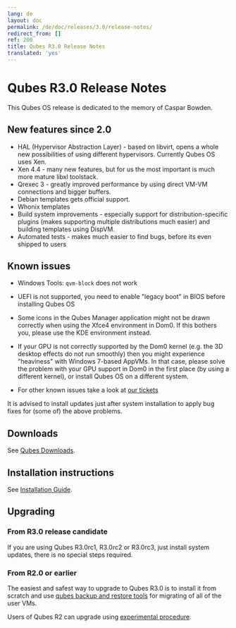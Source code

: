 ```yaml
---
lang: de
layout: doc
permalink: /de/doc/releases/3.0/release-notes/
redirect_from: []
ref: 200
title: Qubes R3.0 Release Notes
translated: 'yes'
---
```


Qubes R3.0 Release Notes
========================

This Qubes OS release is dedicated to the memory of Caspar Bowden.

New features since 2.0
----------------------

* HAL (Hypervisor Abstraction Layer) - based on libvirt, opens a whole new
  possibilities of using different hypervisors. Currently Qubes OS uses Xen.
* Xen 4.4 - many new features, but for us the most important is much more
  mature libxl toolstack.
* Qrexec 3 - greatly improved performance by using direct VM-VM connections and
  bigger buffers.
* Debian templates gets official support.
* Whonix templates
* Build system improvements - especially support for distribution-specific
  plugins (makes supporting multiple distributions much easier) and building
  templates using DispVM.
* Automated tests - makes much easier to find bugs, before its even shipped to users

Known issues
------------

* Windows Tools: `qvm-block` does not work

* UEFI is not supported, you need to enable "legacy boot" in BIOS before installing Qubes OS

* Some icons in the Qubes Manager application might not be drawn correctly when using the Xfce4 environment in Dom0. If this bothers you, please use the KDE environment instead.

* If your GPU is not correctly supported by the Dom0 kernel (e.g. the 3D desktop effects do not run smoothly) then you might experience "heaviness" with Windows 7-based AppVMs. In that case, please solve the problem with your GPU support in Dom0 in the first place (by using a different kernel), or install Qubes OS on a different system.

* For other known issues take a look at [our tickets](https://github.com/QubesOS/qubes-issues/issues?q=is%3Aopen+is%3Aissue+milestone%3A%22Release+3.0%22+label%3Abug)

It is advised to install updates just after system installation to apply bug fixes for (some of) the above problems.

Downloads
---------

See [Qubes Downloads](/de/doc/QubesDownloads/).

Installation instructions
-------------------------

See [Installation Guide](/de/doc/installation-guide/).

Upgrading
---------

### From R3.0 release candidate

If you are using Qubes R3.0rc1, R3.0rc2 or R3.0rc3, just install system updates, there is no special steps required.

### From R2.0 or earlier

The easiest and safest way to upgrade to Qubes R3.0 is to install it from scratch and use [qubes backup and restore tools](/de/doc/backup-restore/) for migrating of all of the user VMs.

Users of Qubes R2 can upgrade using [experimental procedure](/de/doc/upgrade-to-r3.0/).